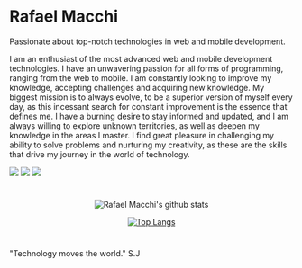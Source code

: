 # Rafael Macchi

Passionate about top-notch technologies in web and mobile development.

I am an enthusiast of the most advanced web and mobile development technologies. I have an unwavering passion for all forms of programming, ranging from the web to mobile. I am constantly looking to improve my knowledge, accepting challenges and acquiring new knowledge.
My biggest mission is to always evolve, to be a superior version of myself every day, as this incessant search for constant improvement is the essence that defines me. I have a burning desire to stay informed and updated, and I am always willing to explore unknown territories, as well as deepen my knowledge in the areas I master.
I find great pleasure in challenging my ability to solve problems and nurturing my creativity, as these are the skills that drive my journey in the world of technology.

<a href="https://www.linkedin.com/in/rafael-de-oliveira-silva-macchi-916162259/" target="_blank"><img src="https://img.shields.io/badge/-LinkedIn-%230077B5?style=for-the-badge&logo=linkedin&logoColor=white" target="_blank"></a>
<a href = "mailto:rafaelmacchi199@gmail.com"><img src="https://img.shields.io/badge/-Gmail-%23333?style=for-the-badge&logo=gmail&logoColor=red" target="_blank"></a>
<a href="https://discord.gg/RafaelMacchi#8738" target="_blank"><img src="https://img.shields.io/badge/Discord-7289DA?style=for-the-badge&logo=discord&logoColor=white" target="_blank"></a>
#
<div align="center">

![Rafael Macchi's github stats](https://github-readme-stats.vercel.app/api?username=rmacchi&show_icons=true&theme=dark)

[![Top Langs](https://github-readme-stats.vercel.app/api/top-langs/?username=rmacchi&theme=dark)](https://github.com/felipecastrosales/github-readme-stats)

</div> 

#

"Technology moves the world." S.J
